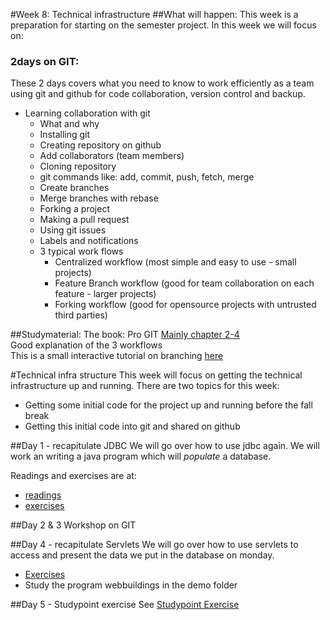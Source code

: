 #Week 8: Technical infrastructure
##What will happen:
This week is a preparation for starting on the semester project. In this week we will focus on:
### 2days on GIT:
These 2 days covers what you need to know to work efficiently as a team using git and github for code collaboration, version control and backup.  
- Learning collaboration with git 
  - What and why
  - Installing git 
  - Creating repository on github  
  - Add collaborators (team members)  
  - Cloning repository  
  - git commands like: add, commit, push, fetch, merge  
  - Create branches  
  - Merge branches with rebase  
  - Forking a project
  - Making a pull request  
  - Using git issues   
  - Labels and notifications  
  - 3 typical work flows  
    - Centralized workflow (most simple and easy to use - small projects)  
    - Feature Branch workflow (good for team collaboration on each feature - larger projects)  
    - Forking workflow (good for opensource projects with untrusted third parties)


##Studymaterial:
The book: Pro GIT [Mainly chapter 2-4](https://git-scm.com/book/en/v2)  
Good explanation of the 3 workflows [](https://www.atlassian.com/git/tutorials/comparing-workflows)  
This is a small interactive tutorial on branching [here](http://learngitbranching.js.org/)  


#Technical infra structure
This week will focus on getting the technical infrastructure up and running. There are two topics for this week:

* Getting some initial code for the project up and running before the fall break
* Getting this initial code into git and shared on github

##Day 1 - recapitulate JDBC
We will go over how to use jdbc again. We will work an writing a java program which will _populate_ a database. 

Readings and exercises are at:

* [readings](study/day1readme.md)
* [exercises](study/day1exercises.md)

##Day 2 & 3
Workshop on GIT

##Day 4 - recapitulate Servlets
We will go over how to use servlets to access and present the data we put in the database on monday. 

* [Exercises](study/day4Exercises.md)
* Study the program webbuildings in the demo folder

##Day 5 - Studypoint exercise
See [Studypoint Exercise](study/day5SPexercise.md)
